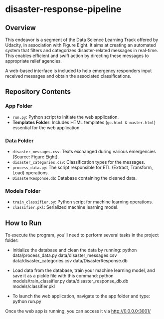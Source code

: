 # disaster-response-pipeline

## Overview
This endeavor is a segment of the Data Science Learning Track offered by Udacity, in association with Figure Eight. It aims at creating an automated system that filters and categorizes disaster-related messages in real-time. This enables efficient and swift action by directing these messages to appropriate relief agencies.

A web-based interface is included to help emergency responders input received messages and obtain the associated classifications.

## Repository Contents

### App Folder
- `run.py`: Python script to initiate the web application.
- **Templates Folder**: Includes HTML templates (`go.html & master.html`) essential for the web application.

### Data Folder
- `disaster_messages.csv`: Texts exchanged during various emergencies (Source: Figure Eight).
- `disaster_categories.csv`: Classification types for the messages.
- `process_data.py`: The script responsible for ETL (Extract, Transform, Load) operations.
- `DisasterResponse.db`: Database containing the cleaned data.

### Models Folder
- `train_classifier.py`: Python script for machine learning operations.
- `classifier.pkl`: Serialized machine learning model.

## How to Run

To execute the program, you'll need to perform several tasks in the project folder:

- Initialize the database and clean the data by running:
python data/process_data.py data/disaster_messages.csv data/disaster_categories.csv data/DisasterResponse.db

- Load data from the database, train your machine learning model, and save it as a pickle file with this command:
python models/train_classifier.py data/disaster_response_db.db models/classifier.pkl

- To launch the web application, navigate to the app folder and type:
python run.py

Once the web app is running, you can access it via http://0.0.0.0:3001/
